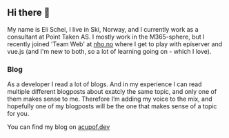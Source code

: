 ## Hi there 👋

My name is Eli Schei, I live in Ski, Norway, and I currently work as a consultant at Point Taken AS. 
I mostly work in the M365-sphere, but I recently joined 'Team Web' at [nho.no](https://nho.no) where I get to play with episerver and vue.js (and I'm new to both, so a lot of learning going on - which I love).

### Blog
As a developer I read a lot of blogs. And in my experience I can read multiple different blogposts about exatcly the same topic, and only one of them makes sense to me. Therefore I’m adding my voice to the mix, and hopefully one of my blogposts will be the one that makes sense of a topic for you. 

You can find my blog on  [acupof.dev](https://acupof.dev)

